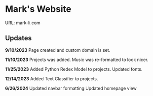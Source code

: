 # Mark's Website

URL: mark-li.com

## Updates

**9/10/2023**
Page created and custom domain is set.

**11/10/2023**
Projects was added.
Music was re-formatted to look nicer.

**11/25/2023**
Added Python Redex Model to projects.
Updated fonts.

**12/14/2023**
Added Text Classifier to projects.

**6/26/2024**
Updated navbar formatting
Updated homepage view
